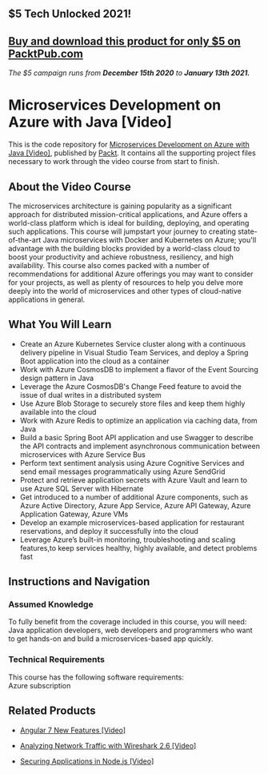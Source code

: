 ## $5 Tech Unlocked 2021!
[Buy and download this product for only $5 on PacktPub.com](https://www.packtpub.com/)
-----
*The $5 campaign         runs from __December 15th 2020__ to __January 13th 2021.__*

# Microservices Development on Azure with Java [Video]
This is the code repository for [Microservices Development on Azure with Java [Video]](https://www.packtpub.com/virtualization-and-cloud/microservices-development-azure-java-video?utm_source=github&utm_medium=repository&utm_campaign=9781789808858), published by [Packt](https://www.packtpub.com/?utm_source=github). It contains all the supporting project files necessary to work through the video course from start to finish.
## About the Video Course
The microservices architecture is gaining popularity as a significant approach for distributed mission-critical applications, and Azure offers a world-class platform which is ideal for building, deploying, and operating such applications.
This course will jumpstart your journey to creating state-of-the-art Java microservices with Docker and Kubernetes on Azure; you'll advantage with the building blocks provided by a world-class cloud to boost your productivity and achieve robustness, resiliency, and high availability.
This course also comes packed with a number of recommendations for additional Azure offerings you may want to consider for your projects, as well as plenty of resources to help you delve more deeply into the world of microservices and other types of cloud-native applications in general.

<H2>What You Will Learn</H2>
<DIV class=book-info-will-learn-text>
<UL>
<LI><SPAN id=what_you_will_learn_c class=sugar_field>Create an Azure Kubernetes Service cluster along with a continuous delivery pipeline in Visual Studio Team Services, and deploy a Spring Boot application into the cloud as a container<BR></SPAN>
<LI><SPAN id=what_you_will_learn_c class=sugar_field>Work with Azure CosmosDB to implement a flavor of the Event Sourcing design pattern in Java <BR></SPAN>
<LI><SPAN id=what_you_will_learn_c class=sugar_field>Leverage the Azure CosmosDB's Change Feed feature to avoid the issue of dual writes in a distributed system<BR></SPAN>
<LI><SPAN id=what_you_will_learn_c class=sugar_field>Use Azure Blob Storage to securely store files and keep them highly available into the cloud<BR></SPAN>
<LI><SPAN id=what_you_will_learn_c class=sugar_field>Work with Azure Redis to optimize an application via caching data, from Java<BR></SPAN>
<LI><SPAN id=what_you_will_learn_c class=sugar_field>Build a basic Spring Boot API application and use Swagger to describe the API contracts and implement asynchronous communication between microservices with Azure Service Bus<BR></SPAN>
<LI><SPAN id=what_you_will_learn_c class=sugar_field>Perform text sentiment analysis using Azure Cognitive Services and send email messages programmatically using Azure SendGrid<BR></SPAN>
<LI><SPAN id=what_you_will_learn_c class=sugar_field>Protect and retrieve application secrets with Azure Vault and learn to use Azure SQL Server with Hibernate <BR></SPAN>
<LI><SPAN id=what_you_will_learn_c class=sugar_field>Get introduced to a number of additional Azure components, such as Azure Active Directory, Azure App Service, Azure API Gateway, Azure Application Gateway, Azure VMs<BR></SPAN>
<LI><SPAN id=what_you_will_learn_c class=sugar_field>Develop an example microservices-based application for restaurant reservations, and deploy it successfully into the cloud<BR></SPAN>
<LI><SPAN id=what_you_will_learn_c class=sugar_field>Leverage Azure’s built-in monitoring, troubleshooting and scaling features,to keep services healthy, highly available, and detect problems fast</SPAN> </LI></UL></DIV>

## Instructions and Navigation
### Assumed Knowledge
To fully benefit from the coverage included in this course, you will need:<br/>
Java application developers, web developers and programmers who want to get hands-on and build a microservices-based app quickly.
### Technical Requirements
This course has the following software requirements:<br/>
Azure subscription


## Related Products
* [Angular 7 New Features [Video]](https://www.packtpub.com/web-development/angular-7-new-features-video?utm_source=github&utm_medium=repository&utm_campaign=9781789619683)

* [Analyzing Network Traffic with Wireshark 2.6 [Video]](https://www.packtpub.com/networking-and-servers/analyzing-network-traffic-wireshark-26-video?utm_source=github&utm_medium=repository&utm_campaign=9781789137903)

* [Securing Applications in Node.js [Video]](https://www.packtpub.com/web-development/securing-applications-nodejs-video?utm_source=github&utm_medium=repository&utm_campaign=9781789136791)

